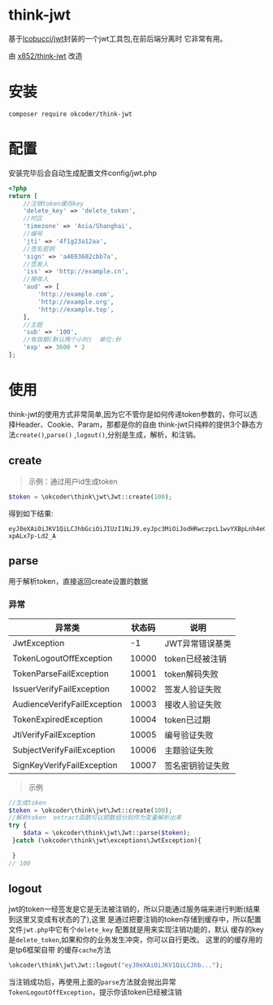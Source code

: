 # think-jwt

基于[lcobucci/jwt](https://packagist.org/packages/lcobucci/jwt)封装的一个jwt工具包,在前后端分离时
它非常有用。

由 [x852/think-jwt](https://gitee.com/x852/think-jwt) 改造

# 安装

~~~
composer require okcoder/think-jwt
~~~

# 配置

安装完毕后会自动生成配置文件config/jwt.php

```php
<?php
return [
    //注销token缓存key
    'delete_key' => 'delete_token',
    //时区
    'timezone' => 'Asia/Shanghai',
    //编号
    'jti' => '4f1g23a12aa',
    //签名密钥
    'sign' => 'a4693602cbb7a',
    //签发人
    'iss' => 'http://example.cn',
    //接收人
    'aud' => [
        'http://example.com',
        'http://example.org',
        'http://example.top',
    ],
    //主题
    'sub' => '100',
    //有效期(默认两个小时)  单位:秒
    'exp' => 3600 * 2
];
```

# 使用

think-jwt的使用方式非常简单,因为它不管你是如何传递token参数的，你可以选择Header、Cookie、Param，那都是你的自由 think-jwt只纯粹的提供3个静态方法`create()`,`parse()`
,`logout()`,分别是生成，解析，和注销。

## create

> 示例：通过用户id生成token

```php
$token = \okcoder\think\jwt\Jwt::create(100);
```

得到如下结果:

~~~
eyJ0eXAiOiJKV1QiLCJhbGciOiJIUzI1NiJ9.eyJpc3MiOiJodHRwczpcL1wvYXBpLnh4eC5jb20iLCJhdWQiOiJodHRwczpcL1wvd3d3Lnh4eC5jb20iLCJqdGkiOiIzZjJnNTdhOTJhYSIsImlhdCI6MTY1MTg1MTQ2MywibmJmIjoxNjUxODUxNDYyLCJleHAiOjE2NTE4NTg2NjMsIl90aGlua0p3dCI6IntcImlkXCI6MTAwLFwibmFtZVwiOlwiSmFja1wifSJ9.yVjHKxtZii3YfSwGMfFX_PIuBM5co-xpALx7p-Ld2_A
~~~

## parse

用于解析token，直接返回create设置的数据

### 异常

|异常类|状态码|说明|
|----|----|----|
|JwtException| -1 | JWT异常错误基类 |
|TokenLogoutOffException| 10000 | token已经被注销 |
|TokenParseFailException| 10001 | token解码失败 |
|IssuerVerifyFailException| 10002 | 签发人验证失败 |
|AudienceVerifyFailException| 10003 | 接收人验证失败 |
|TokenExpiredException| 10004 | token已过期 |
|JtiVerifyFailException| 10005 | 编号验证失败 |
|SubjectVerifyFailException| 10006 | 主题验证失败 |
|SignKeyVerifyFailException| 10007 | 签名密钥验证失败 |

> 示例

```php
//生成token
$token = \okcoder\think\jwt\Jwt::create(100);
//解析token  extract函数可以把数组分别作为变量解析出来
try {
    $data = \okcoder\think\jwt\Jwt::parse($token);
 }catch (\okcoder\think\jwt\exceptions\JwtException){
    
 }
// 100
```

## logout

jwt的token一经签发是它是无法被注销的，所以只能通过服务端来进行判断(结果到这里又变成有状态的了),这里 是通过把要注销的token存储到缓存中，所以配置文件`jwt.php`中它有个`delete_key`
配置就是用来实现注销功能的，默认 缓存的key是`delete_token`,如果和你的业务发生冲突，你可以自行更改。 这里的的缓存用的是tp6框架自带 的缓存`cache`方法

```php
\okcoder\think\jwt\Jwt::logout("eyJ0eXAiOiJKV1QiLCJhb...");
```

当注销成功后，再使用上面的`parse`方法就会抛出异常`TokenLogoutOffException`，提示你该token已经被注销
